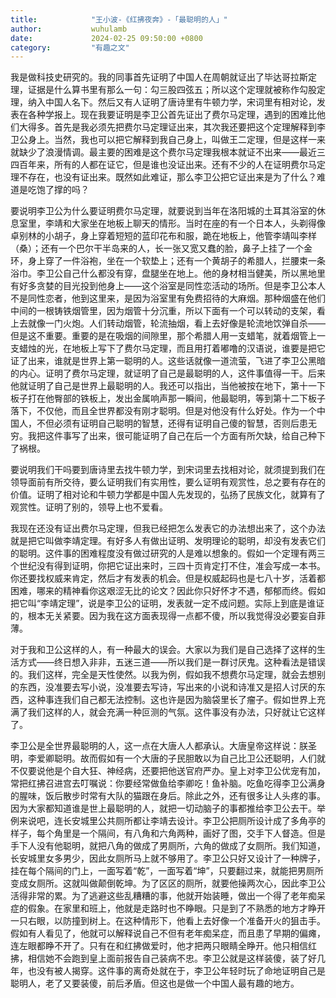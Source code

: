 ```yaml
---
title:            "王小波-《红拂夜奔》-「最聪明的人」"
author:           wuhulamb
date:             2024-02-25 09:50:00 +0800
category:         "有趣之文"
---
```


我是做科技史研究的。我的同事首先证明了中国人在周朝就证出了毕达哥拉斯定理，证据是什么算书里有那么一句：勾三股四弦五；所以这个定理就被称作勾股定理，纳入中国人名下。然后又有人证明了唐诗里有牛顿力学，宋词里有相对论，发表在各种学报上。现在我要证明是李卫公首先证出了费尔马定理，遇到的困难比他们大得多。首先是我必须先把费尔马定理证出来，其次我还要把这个定理解释到李卫公身上。当然，我也可以把它解释到我自己身上，叫做王二定理，但是这样一来就缺少了浪漫情调。最主要的困难是这个费尔马定理我根本就证不出来——最近三四百年来，所有的人都在证它，但是谁也没证出来。还有不少的人在证明费尔马定理不存在，也没有证出来。既然如此难证，那么李卫公把它证出来是为了什么？难道是吃饱了撑的吗？

要说明李卫公为什么要证明费尔马定理，就要说到当年在洛阳城的土耳其浴室的休息室里，李靖和大家坐在地板上聊天的情形。当时在座的有一个日本人，头剃得像卓别林的小胡子，身上穿着短短的蓝印花布和服，跪在地板上，他管李靖叫李样（桑）；还有一个巴尔干半岛来的人，长一张又宽又蠢的脸，鼻子上挂了一个金环，身上穿了一件浴袍，坐在一个软垫上；还有一个黄胡子的希腊人，拦腰束一条浴巾。李卫公自己什么都没有穿，盘腿坐在地上。他的身材相当健美，所以黑地里有好多贪婪的目光投到他身上——这个浴室是同性恋活动的场所。但是李卫公本人不是同性恋者，他到这里来，是因为浴室里有免费招待的大麻烟。那种烟盛在他们中间的一根铸铁烟管里，因为烟管十分沉重，所以下面有一个可以转动的支架，看上去就像一门火炮。人们转动烟管，轮流抽烟，看上去好像是轮流地饮弹自杀——但是这不重要。重要的是在吸烟的间隙里，那个希腊人用一支蜡笔，就着烟管上一支蜡烛的光，在地板上写下了费尔马定理，而且用打着嘟噜的汉语说，谁要是把它证了出来，谁就是世界上第一聪明的人。这些话就像一道流萤，飞进了李卫公黑暗的内心。证明了费尔马定理，就证明了自己是最聪明的人，这件事值得一干。后来他就证明了自己是世界上最聪明的人。我还可以指出，当他被按在地下，第十一下板子打在他臀部的铁板上，发出金属响声那一瞬间，他最聪明，等到第十二下板子落下，不仅他，而且全世界都没有刚才聪明。但是对他没有什么好处。作为一个中国人，不但必须有证明自己聪明的智慧，还得有证明自己傻的智慧，否则后患无穷。我把这件事写了出来，很可能证明了自己在后一个方面有所欠缺，给自己种下了祸根。

要说明我们干吗要到唐诗里去找牛顿力学，到宋词里去找相对论，就须提到我们在领导面前有所交待，要么证明我们有实用性，要么证明有观赏性，总之要有存在的价值。证明了相对论和牛顿力学都是中国人先发现的，弘扬了民族文化，就算有了观赏性。证明了别的，领导上也不爱看。

我现在还没有证出费尔马定理，但我已经把怎么发表它的办法想出来了，这个办法就是把它叫做李靖定理。有好多人有做出证明、发明理论的聪明，却没有发表它们的聪明。这件事的困难程度没有做过研究的人是难以想象的。假如一个定理有两三个世纪没有得到证明，你把它证出来时，三四十页肯定打不住，准会写成一本书。你还要找权威来肯定，然后才有发表的机会。但是权威起码也是七八十岁，活着都困难，哪来的精神看你这艰涩无比的论文？因此你只好怀才不遇，郁郁而终。假如把它叫“李靖定理”，说是李卫公的证明，发表就一定不成问题。实际上到底是谁证的，根本无关紧要。因为我在这方面表现得一点都不傻，所以我觉得没必要妄自菲薄。

对于我和卫公这样的人，有一种最大的误会。大家以为我们是自己选择了这样的生活方式——终日想入非非，五迷三道——所以我们是一群讨厌鬼。这种看法是错误的。我们这样，完全是天性使然。以我为例，假如我不想费尔马定理，就会去想别的东西，没准要去写小说，没准要去写诗，写出来的小说和诗准又是招人讨厌的东西，这种事连我们自己都无法控制。这也许是因为脑袋里长了瘤子。假如世界上充满了我们这样的人，就会充满一种叵测的气氛。这件事没有办法，只好就让它这样了。

李卫公是全世界最聪明的人，这一点在大唐人人都承认。大唐皇帝这样说：朕圣明，李爱卿聪明。故而假如有一个大唐的子民胆敢以为自己比卫公还聪明，人们就不仅要说他是个自大狂、神经病，还要把他送官府严办。皇上对李卫公优宠有加，常把红拂召进宫去叮嘱说：你要经常做鱼给李卿吃！鱼补脑。吃鱼吃得李卫公满身的腥味，饭后散步时常有大队的猫跟在身后。除此之外，还有很多让人头疼的事。因为大家都知道谁是世上最聪明的人，就把一切动脑子的事都推给李卫公去干。举例来说吧，连长安城里公共厕所都让李靖去设计。李卫公把厕所设计成了多角亭的样子，每个角里是一个隔间，有八角和六角两种，画好了图，交手下人督造。但是手下人没有他聪明，就把八角的做成了男厕所，六角的做成了女厕所。我们知道，长安城里女多男少，因此女厕所马上就不够用了。李卫公只好又设计了一种牌子，挂在每个隔间的门上，一面写着“乾”，一面写着“坤”，只要翻过来，就能把男厕所变成女厕所。这就叫做颠倒乾坤。为了区区的厕所，就要他操两次心，因此李卫公活得非常的累。为了逃避这些乱糟糟的事，他就开始装睡，做出一个得了老年痴呆症的假象。在家里和班上，他就是走路时也不睁眼。只是到了不熟悉的地方才睁开一只右眼，以防撞到树上。在这种情形下，他看上去好像一个准备开火的狙击手。假如有人看见了，他就可以解释说自己不但有老年痴呆症，而且患了早期的偏瘫，连左眼都睁不开了。只有在和红拂做爱时，他才把两只眼睛全睁开。他只相信红拂，相信她不会跑到皇上面前报告自己装病不忠。李卫公就是这样装傻，装了好几年，也没有被人揭穿。这件事的离奇处就在于，李卫公年轻时玩了命地证明自己是聪明人，老了又要装傻，前后矛盾。但这也是做一个中国人最有趣的地方。
